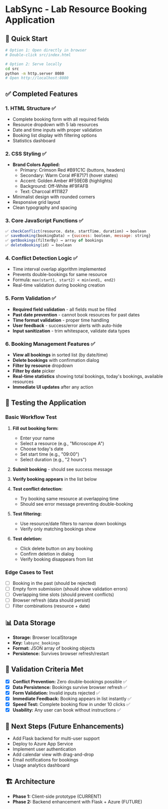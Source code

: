 # LabSync - Lab Resource Booking Application

## 🚀 Quick Start
```bash
# Option 1: Open directly in browser
# Double-click src/index.html

# Option 2: Serve locally
cd src
python -m http.server 8080
# Open http://localhost:8080
```

## ✅ Completed Features

### 1. HTML Structure ✅
- Complete booking form with all required fields
- Resource dropdown with 5 lab resources
- Date and time inputs with proper validation
- Booking list display with filtering options
- Statistics dashboard

### 2. CSS Styling ✅
- **Brand Colors Applied:**
  - Primary: Crimson Red #B91C1C (buttons, headers)
  - Secondary: Warm Coral #F87171 (hover states)  
  - Accent: Golden Amber #F59E0B (highlights)
  - Background: Off-White #F9FAFB
  - Text: Charcoal #111827
- Minimalist design with rounded corners
- Responsive grid layout
- Clean typography and spacing

### 3. Core JavaScript Functions ✅
```javascript
✅ checkConflict(resource, date, startTime, duration) → boolean
✅ saveBooking(bookingData) → {success: boolean, message: string}
✅ getBookings(filterBy) → array of bookings  
✅ deleteBooking(id) → boolean
```

### 4. Conflict Detection Logic ✅
- Time interval overlap algorithm implemented
- Prevents double-bookings for same resource
- Formula: `max(start1, start2) < min(end1, end2)`
- Real-time validation during booking creation

### 5. Form Validation ✅
- **Required field validation** - all fields must be filled
- **Past date prevention** - cannot book resources for past dates
- **Time format validation** - proper time handling
- **User feedback** - success/error alerts with auto-hide
- **Input sanitization** - trim whitespace, validate data types

### 6. Booking Management Features ✅
- **View all bookings** in sorted list (by date/time)
- **Delete bookings** with confirmation dialog
- **Filter by resource** dropdown
- **Filter by date** picker
- **Real-time statistics** showing total bookings, today's bookings, available resources
- **Immediate UI updates** after any action

## 🧪 Testing the Application

### Basic Workflow Test
1. **Fill out booking form:**
   - Enter your name
   - Select a resource (e.g., "Microscope A")
   - Choose today's date
   - Set start time (e.g., "09:00")
   - Select duration (e.g., "2 hours")

2. **Submit booking** - should see success message

3. **Verify booking appears** in the list below

4. **Test conflict detection:**
   - Try booking same resource at overlapping time
   - Should see error message preventing double-booking

5. **Test filtering:**
   - Use resource/date filters to narrow down bookings
   - Verify only matching bookings show

6. **Test deletion:**
   - Click delete button on any booking
   - Confirm deletion in dialog
   - Verify booking disappears from list

### Edge Cases to Test
- [ ] Booking in the past (should be rejected)
- [ ] Empty form submission (should show validation errors)
- [ ] Overlapping time slots (should prevent conflicts)
- [ ] Browser refresh (data should persist)
- [ ] Filter combinations (resource + date)

## 📊 Data Storage
- **Storage:** Browser localStorage
- **Key:** `labsync_bookings`
- **Format:** JSON array of booking objects
- **Persistence:** Survives browser refresh/restart

## 🎯 Validation Criteria Met
- [x] **Conflict Prevention:** Zero double-bookings possible ✅
- [x] **Data Persistence:** Bookings survive browser refresh ✅  
- [x] **Form Validation:** Invalid inputs rejected ✅
- [x] **Immediate Feedback:** Booking appears in list instantly ✅
- [x] **Speed Test:** Complete booking flow in under 10 clicks ✅
- [x] **Usability:** Any user can book without instructions ✅

## 🚀 Next Steps (Future Enhancements)
- Add Flask backend for multi-user support
- Deploy to Azure App Service
- Implement user authentication
- Add calendar view with drag-and-drop
- Email notifications for bookings
- Usage analytics dashboard

## 🏗️ Architecture
- **Phase 1:** Client-side prototype (CURRENT)
- **Phase 2:** Backend enhancement with Flask + Azure (FUTURE)
